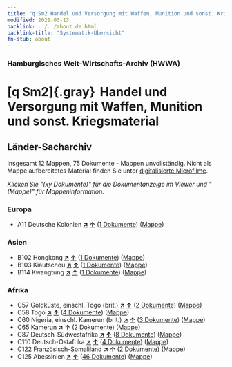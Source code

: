```yaml
---
title: "q Sm2 Handel und Versorgung mit Waffen, Munition und sonst. Kriegsmaterial"
modified: 2021-03-13
backlink: ../../about.de.html
backlink-title: "Systematik-Übersicht"
fn-stub: about
---
```


### Hamburgisches Welt-Wirtschafts-Archiv (HWWA)

# [q Sm2]{.gray}&#8201; Handel und Versorgung mit Waffen, Munition und sonst. Kriegsmaterial&#160; 







## Länder-Sacharchiv




Insgesamt 12 Mappen, 75 Dokumente - Mappen unvollständig.
Nicht als Mappe aufbereitetes Material finden Sie unter [digitalisierte Microfilme](/film/h1_sh.de.html).

_Klicken Sie "(xy Dokumente)" für die Dokumentanzeige im Viewer und "(Mappe)" für Mappeninformation._




### Europa

- A11 Deutsche Kolonien [**&nearr;**](../../../geo/i/140960/about.de.html "Deutsche Kolonien (alle Mappen)") [**&uarr;**](../../../geo/about.de.html#A11 "Ländersystematik") (<a href="https://pm20.zbw.eu/iiifview/folder/sh/140960,160420" title="über: Deutsche Kolonien : Handel und Versorgung mit Waffen, Munition und sonst. Kriegsmaterial" target="_blank">1 Dokumente</a>) ([Mappe](../../../../folder/sh/1409xx/140960/1604xx/160420/about.de.html))

### Asien

- B102 Hongkong [**&nearr;**](../../../geo/i/141268/about.de.html "Hongkong (alle Mappen)") [**&uarr;**](../../../geo/about.de.html#B102 "Ländersystematik") (<a href="https://pm20.zbw.eu/iiifview/folder/sh/141268,160420" title="über: Hongkong : Handel und Versorgung mit Waffen, Munition und sonst. Kriegsmaterial" target="_blank">1 Dokumente</a>) ([Mappe](../../../../folder/sh/1412xx/141268/1604xx/160420/about.de.html))
- B103 Kiautschou [**&nearr;**](../../../geo/i/126163/about.de.html "Kiautschou (alle Mappen)") [**&uarr;**](../../../geo/about.de.html#B103 "Ländersystematik") (<a href="https://pm20.zbw.eu/iiifview/folder/sh/126163,160420" title="über: Kiautschou : Handel und Versorgung mit Waffen, Munition und sonst. Kriegsmaterial" target="_blank">1 Dokumente</a>) ([Mappe](../../../../folder/sh/1261xx/126163/1604xx/160420/about.de.html))
- B114 Kwangtung [**&nearr;**](../../../geo/i/141275/about.de.html "Kwangtung (alle Mappen)") [**&uarr;**](../../../geo/about.de.html#B114 "Ländersystematik") (<a href="https://pm20.zbw.eu/iiifview/folder/sh/141275,160420" title="über: Kwangtung : Handel und Versorgung mit Waffen, Munition und sonst. Kriegsmaterial" target="_blank">1 Dokumente</a>) ([Mappe](../../../../folder/sh/1412xx/141275/1604xx/160420/about.de.html))

### Afrika

- C57 Goldküste, einschl. Togo (brit.) [**&nearr;**](../../../geo/i/141406/about.de.html "Goldküste, einschl. Togo (brit.) (alle Mappen)") [**&uarr;**](../../../geo/about.de.html#C57 "Ländersystematik") (<a href="https://pm20.zbw.eu/iiifview/folder/sh/141406,160420" title="über: Goldküste, einschl. Togo (brit.) : Handel und Versorgung mit Waffen, Munition und sonst. Kriegsmaterial" target="_blank">2 Dokumente</a>) ([Mappe](../../../../folder/sh/1414xx/141406/1604xx/160420/about.de.html))
- C58 Togo [**&nearr;**](../../../geo/i/141408/about.de.html "Togo (alle Mappen)") [**&uarr;**](../../../geo/about.de.html#C58 "Ländersystematik") (<a href="https://pm20.zbw.eu/iiifview/folder/sh/141408,160420" title="über: Togo : Handel und Versorgung mit Waffen, Munition und sonst. Kriegsmaterial" target="_blank">4 Dokumente</a>) ([Mappe](../../../../folder/sh/1414xx/141408/1604xx/160420/about.de.html))
- C60 Nigeria, einschl. Kamerun (brit.) [**&nearr;**](../../../geo/i/141409/about.de.html "Nigeria, einschl. Kamerun (brit.) (alle Mappen)") [**&uarr;**](../../../geo/about.de.html#C60 "Ländersystematik") (<a href="https://pm20.zbw.eu/iiifview/folder/sh/141409,160420" title="über: Nigeria, einschl. Kamerun (brit.) : Handel und Versorgung mit Waffen, Munition und sonst. Kriegsmaterial" target="_blank">3 Dokumente</a>) ([Mappe](../../../../folder/sh/1414xx/141409/1604xx/160420/about.de.html))
- C65 Kamerun [**&nearr;**](../../../geo/i/141410/about.de.html "Kamerun (alle Mappen)") [**&uarr;**](../../../geo/about.de.html#C65 "Ländersystematik") (<a href="https://pm20.zbw.eu/iiifview/folder/sh/141410,160420" title="über: Kamerun : Handel und Versorgung mit Waffen, Munition und sonst. Kriegsmaterial" target="_blank">2 Dokumente</a>) ([Mappe](../../../../folder/sh/1414xx/141410/1604xx/160420/about.de.html))
- C87 Deutsch-Südwestafrika [**&nearr;**](../../../geo/i/141450/about.de.html "Deutsch-Südwestafrika (alle Mappen)") [**&uarr;**](../../../geo/about.de.html#C87 "Ländersystematik") (<a href="https://pm20.zbw.eu/iiifview/folder/sh/141450,160420" title="über: Deutsch-Südwestafrika : Handel und Versorgung mit Waffen, Munition und sonst. Kriegsmaterial" target="_blank">8 Dokumente</a>) ([Mappe](../../../../folder/sh/1414xx/141450/1604xx/160420/about.de.html))
- C110 Deutsch-Ostafrika [**&nearr;**](../../../geo/i/141471/about.de.html "Deutsch-Ostafrika (alle Mappen)") [**&uarr;**](../../../geo/about.de.html#C110 "Ländersystematik") (<a href="https://pm20.zbw.eu/iiifview/folder/sh/141471,160420" title="über: Deutsch-Ostafrika : Handel und Versorgung mit Waffen, Munition und sonst. Kriegsmaterial" target="_blank">4 Dokumente</a>) ([Mappe](../../../../folder/sh/1414xx/141471/1604xx/160420/about.de.html))
- C122 Französisch-Somaliland [**&nearr;**](../../../geo/i/141479/about.de.html "Französisch-Somaliland (alle Mappen)") [**&uarr;**](../../../geo/about.de.html#C122 "Ländersystematik") (<a href="https://pm20.zbw.eu/iiifview/folder/sh/141479,160420" title="über: Französisch-Somaliland : Handel und Versorgung mit Waffen, Munition und sonst. Kriegsmaterial" target="_blank">2 Dokumente</a>) ([Mappe](../../../../folder/sh/1414xx/141479/1604xx/160420/about.de.html))
- C125 Abessinien [**&nearr;**](../../../geo/i/141482/about.de.html "Abessinien (alle Mappen)") [**&uarr;**](../../../geo/about.de.html#C125 "Ländersystematik") (<a href="https://pm20.zbw.eu/iiifview/folder/sh/141482,160420" title="über: Abessinien : Handel und Versorgung mit Waffen, Munition und sonst. Kriegsmaterial" target="_blank">46 Dokumente</a>) ([Mappe](../../../../folder/sh/1414xx/141482/1604xx/160420/about.de.html))









